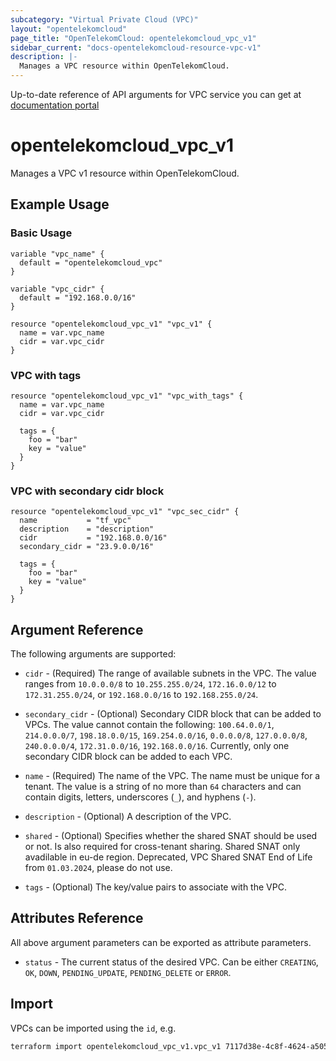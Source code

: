 ```yaml
---
subcategory: "Virtual Private Cloud (VPC)"
layout: "opentelekomcloud"
page_title: "OpenTelekomCloud: opentelekomcloud_vpc_v1"
sidebar_current: "docs-opentelekomcloud-resource-vpc-v1"
description: |-
  Manages a VPC resource within OpenTelekomCloud.
---
```


Up-to-date reference of API arguments for VPC service you can get at
[documentation portal](https://docs.otc.t-systems.com/virtual-private-cloud/api-ref/apis/virtual_private_cloud)

# opentelekomcloud_vpc_v1

Manages a VPC v1 resource within OpenTelekomCloud.

## Example Usage

### Basic Usage

```hcl
variable "vpc_name" {
  default = "opentelekomcloud_vpc"
}

variable "vpc_cidr" {
  default = "192.168.0.0/16"
}

resource "opentelekomcloud_vpc_v1" "vpc_v1" {
  name = var.vpc_name
  cidr = var.vpc_cidr
}
```

### VPC with tags

```hcl
resource "opentelekomcloud_vpc_v1" "vpc_with_tags" {
  name = var.vpc_name
  cidr = var.vpc_cidr

  tags = {
    foo = "bar"
    key = "value"
  }
}
```

### VPC with secondary cidr block

```hcl
resource "opentelekomcloud_vpc_v1" "vpc_sec_cidr" {
  name           = "tf_vpc"
  description    = "description"
  cidr           = "192.168.0.0/16"
  secondary_cidr = "23.9.0.0/16"

  tags = {
    foo = "bar"
    key = "value"
  }
}
```

## Argument Reference

The following arguments are supported:

* `cidr` - (Required) The range of available subnets in the VPC. The value ranges from
  `10.0.0.0/8` to `10.255.255.0/24`, `172.16.0.0/12` to `172.31.255.0/24`,
  or `192.168.0.0/16` to `192.168.255.0/24`.

* `secondary_cidr` - (Optional) Secondary CIDR block that can be added to VPCs.
  The value cannot contain the following: `100.64.0.0/1`, `214.0.0.0/7`, `198.18.0.0/15`, `169.254.0.0/16`,
  `0.0.0.0/8`, `127.0.0.0/8`, `240.0.0.0/4`, `172.31.0.0/16`, `192.168.0.0/16`.
  Currently, only one secondary CIDR block can be added to each VPC.

* `name` - (Required) The name of the VPC. The name must be unique for a tenant. The value is a string of
  no more than `64` characters and can contain digits, letters, underscores (`_`), and hyphens (`-`).

* `description` - (Optional) A description of the VPC.

* `shared` - (Optional) Specifies whether the shared SNAT should be used or not. Is also
  required for cross-tenant sharing. Shared SNAT only avadilable in eu-de region.
  Deprecated, VPC Shared SNAT End of Life from `01.03.2024`, please do not use.

* `tags` - (Optional) The key/value pairs to associate with the VPC.


## Attributes Reference

All above argument parameters can be exported as attribute parameters.

* `status` - The current status of the desired VPC. Can be either `CREATING`,
  `OK`, `DOWN`, `PENDING_UPDATE`, `PENDING_DELETE` or `ERROR`.

## Import

VPCs can be imported using the `id`, e.g.

```sh
terraform import opentelekomcloud_vpc_v1.vpc_v1 7117d38e-4c8f-4624-a505-bd96b97d024c
```
